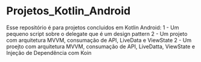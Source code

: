 # Projetos_Kotlin_Android
Esse repositório é para projetos concluidos em Kotlin Android:
1 - Um pequeno script sobre o delegate que é um design pattern
2 - Um projeto com arquitetura MVVM, consumação de API, LiveData e ViewState
2 - Um proejto com arquitetura MVVM, consumação de API, LiveDatta, ViewState e Injeção de Dependência com Koin
